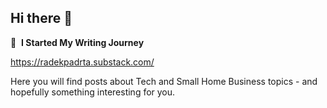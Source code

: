 ## Hi there 👋





📕 &nbsp;**I Started My Writing Journey**

https://radekpadrta.substack.com/

Here you will find posts about Tech and Small Home Business topics - and hopefully something interesting for you.

